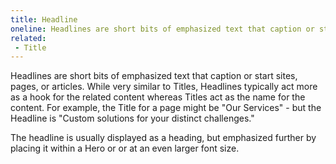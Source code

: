 ```yaml
---
title: Headline
oneline: Headlines are short bits of emphasized text that caption or start pages or articles.
related:
 - Title
---
```


Headlines are short bits of emphasized text that caption or start sites, pages, or articles. While very similar to Titles, Headlines typically act more as a hook for the related content whereas Titles act as the name for the content. For example, the Title for a page might be "Our Services" - but the Headline is "Custom solutions for your distinct challenges."

The headline is usually displayed as a heading, but emphasized further by placing it within a Hero or or at an even larger font size.
